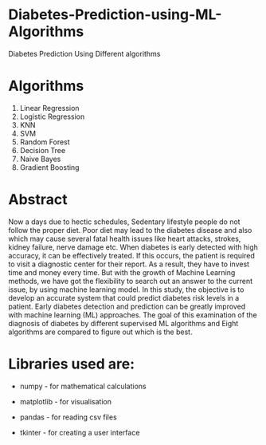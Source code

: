 # Diabetes-Prediction-using-ML-Algorithms
Diabetes Prediction Using Different algorithms

# Algorithms
1. Linear Regression
2. Logistic Regression
3. KNN
4. SVM
5. Random Forest
6. Decision Tree
7. Naive Bayes
8. Gradient Boosting

# Abstract
Now a days due to hectic schedules, Sedentary lifestyle people do not follow the proper diet. Poor diet may lead to the diabetes disease and also which may cause several fatal health issues like heart attacks, strokes, kidney failure, nerve damage etc. When diabetes is early detected with high accuracy, it can be effectively treated. If this occurs, the patient is required to visit a diagnostic center for their report. As a result, they have to invest time and money every time. But with the growth of Machine Learning methods, we have got the flexibility to search out an answer to the current issue, by using machine learning model. In this study, the objective is to develop an accurate system that could predict diabetes risk levels in a patient. Early diabetes detection and prediction can be greatly improved with machine learning (ML) approaches. The goal of this examination of the diagnosis of diabetes by different supervised ML algorithms and Eight algorithms are compared to figure out which is the best.

# Libraries used are:

* numpy - for mathematical calculations

* matplotlib - for visualisation

* pandas - for reading csv files

* tkinter - for creating a user interface
